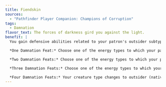 ```yaml
---
title: Fiendskin
sources:
  - "Pathfinder Player Companion: Champions of Corruption"
tags:
  - Damnation
flavor_text: The forces of darkness gird you against the light.
benefit: |
  You gain defensive abilities related to your patron's outsider subtype. For example, if your patron is a devil, the abilities listed below tie into the devil subtype. These benefits tie to your patron's subtype, not your specific patron (its abilities might differ from the norm).

  *One Damnation Feat:* Choose one of the energy types to which your patron's outsider subtype grants resistance. You gain resistance 5 against that energy type.

  *Two Damnation Feats:* Choose one of the energy types to which your patron's outsider subtype grants resistance. You gain resistance 5 against that energy type. If you already have resistance to the chosen energy type (even from earlier benefits of this feat), this new resistance stacks with the existing resistance.

  *Three Damnation Feats:* Choose one of the energy types to which your patron's outsider subtype grants resistance. You gain immunity to the selected energy type.

  *Four Damnation Feats:* Your creature type changes to outsider (native). Additionally, choose one energy type to which your patron's outsider subtype grants immunity or resistance. You gain immunity to that energy type.
---
```



